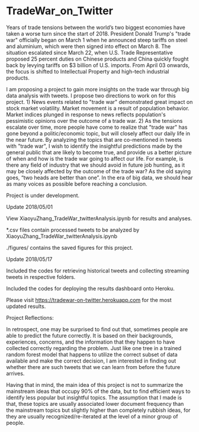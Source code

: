 # TradeWar_on_Twitter

Years of trade tensions between the world’s two biggest economies have taken a worse turn since the start of 2018. President Donald Trump's "trade war" officially began on March 1 when he announced steep tariffs on steel and aluminium, which were then signed into effect on March 8. The situation escalated since March 22, when U.S. Trade Representative proposed 25 percent duties on Chinese products and China quickly fought back by levying tariffs on $3 billion of U.S. imports. From April 03 onwards, the focus is shifted to Intellectual Property and high-tech industrial products.	

I am proposing a project to gain more insights on the trade war through big data analysis with tweets. I propose two directions to work on for this project. 1) News events related to "trade war" demonstrated great impact on stock market volatility. Market movement is a result of population behavior. Market indices plunged in response to news reflects population's pessimistic opinions over the outcome of a trade war. 2) As the tensions escalate over time, more people have come to realize that "trade war" has gone beyond a politic/economic topic, but will closely affect our daily life in the near future. By analyzing the topics that are co-mentioned in tweets with "trade war", I wish to identify the insightful predictions made by the general public that are likely to become true, and provide us a better picture of when and how is the trade war going to affect our life. For example, is there any field of industry that we should avoid in future job hunting, as it may be closely affected by the outcome of the trade war? As the old saying goes, “two heads are better than one”. In the era of big data, we should hear as many voices as possible before reaching a conclusion.


Project is under development. 

Update 2018/05/01

View XiaoyuZhang_TradeWar_twitterAnalysis.ipynb for results and analyses. 

*.csv files contain processed tweets to be analyzed by XiaoyuZhang_TradeWar_twitterAnalysis.ipynb 

./figures/ contains the saved figures for this project. 


Update 2018/05/17

Included the codes for retrieving historical tweets and collecting streaming tweets in respective folders. 

Included the codes for deploying the results dashboard onto Heroku. 

Please visit https://tradewar-on-twitter.herokuapp.com for the most updated results. 


Project Reflections:

In retrospect, one may be surprised to find out that, sometimes people are able to predict the future correctly. It is based on their backgrounds, experiences, concerns, and the information that they happen to have collected correctly regarding the problem. Just like one tree in a trained random forest model that happens to utilize the correct subset of data available and make the correct decision, I am interested in finding out whether there are such tweets that we can learn from before the future arrives.

Having that in mind, the main idea of this project is not to summarize the mainstream ideas that occupy 90% of the data, but to find efficient ways to identify less popular but insightful topics. The assumption that I made is that, these topics are usually associated lower document frequency than the mainstream topics but slightly higher than completely rubbish ideas, for they are usually recognized/re-iterated at the level of a minor group of people. 
